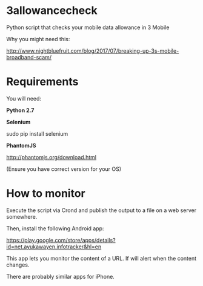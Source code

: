 # 3allowancecheck
Python script that checks your mobile data allowance in 3 Mobile

Why you might need this:

http://www.nightbluefruit.com/blog/2017/07/breaking-up-3s-mobile-broadband-scam/

# Requirements

You will need:

**Python 2.7**

**Selenium**

sudo pip install selenium

**PhantomJS**

http://phantomjs.org/download.html

(Ensure you have correct version for your OS)

# How to monitor

Execute the script via Crond and publish the output to a file on a web server somewhere.

Then, install the following Android app:

https://play.google.com/store/apps/details?id=net.ayukawayen.infotracker&hl=en

This app lets you monitor the content of a URL. If will alert when the content changes.

There are probably similar apps for iPhone.




